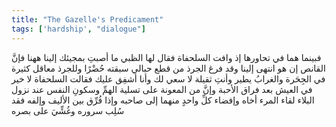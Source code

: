 ```yaml
---
title: "The Gazelle's Predicament"
tags: ['hardship', "dialogue"]
---
```


 فبينما هما في تحاورها إذ وافت السلحفاة فقال لها الظبي ما أصبتِ بمجيئك إلينا ههنا فإنَّ القانص إن هو انتهى إلينا وقد فرغ الجرذ من قطع حبالي سبقته حُضْرًا وللجرذ معاقل كثيرة في الجِحَرة والغرابُ يطير وأنتِ ثقيلة لا سعي لك وأنا أشفِق عليك فقالت السلحفاة لا خير في العيش بعد فراق الأحبة وإنَّ من المعونة على تسلية الهمِّ وسكونِ النفس  عند نزول البلاء  لقاء المرء أخاه وإفضاء كلِّ واحدٍ منهما إلى صاحبه وإذا فُرِّق بين الأليف وإلفه فقد سُلِب سروره وغُشِّيَ على بصره
